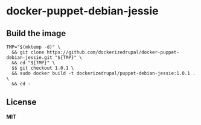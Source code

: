 # docker-puppet-debian-jessie

## Build the image

    TMP="$(mktemp -d)" \
      && git clone https://github.com/dockerizedrupal/docker-puppet-debian-jessie.git "${TMP}" \
      && cd "${TMP}" \
      $$ git checkout 1.0.1 \
      && sudo docker build -t dockerizedrupal/puppet-debian-jessie:1.0.1 . \
      && cd -

## License

**MIT**
